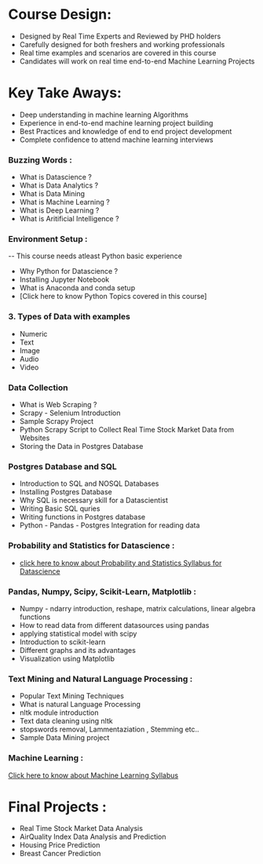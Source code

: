 # Course Design:
- Designed by Real Time Experts and Reviewed by PHD holders
- Carefully designed for both freshers and working professionals
- Real time examples and scenarios are covered in this course
- Candidates will work on real time end-to-end Machine Learning Projects

# Key Take Aways:
- Deep understanding in machine learning Algorithms
- Experience in end-to-end machine learning project building
- Best Practices and knowledge of end to end project development
- Complete confidence to attend machine learning interviews


### Buzzing Words : 
- What is Datascience ?
- What is Data Analytics ?
- What is Data Mining
- What is Machine Learning ?
- What is Deep Learning ?
- What is Aritificial Intelligence ?

### Environment Setup : 
-- This course needs atleast Python basic experience
- Why Python for Datascience ?
- Installing Jupyter Notebook 
- What is Anaconda and conda setup 
- [Click here to know Python Topics covered in this course]

### 3. Types of Data with examples 
- Numeric  
- Text 
- Image 
- Audio 
- Video 

### Data Collection 
- What is Web Scraping ?
- Scrapy - Selenium Introduction 
- Sample Scrapy Project 
- Python Scrapy Script to Collect Real Time Stock Market Data from Websites
- Storing the Data in Postgres Database 

### Postgres Database and SQL
- Introduction to SQL and NOSQL Databases
- Installing Postgres Database  
- Why SQL is necessary skill for a Datascientist 
- Writing Basic SQL quries 
- Writing functions in Postgres database
- Python - Pandas - Postgres Integration for reading data 


### Probability and Statistics for Datascience :
- [click here to know about Probability and Statistics Syllabus for Datascience]()

### Pandas, Numpy, Scipy, Scikit-Learn, Matplotlib :
- Numpy - ndarry introduction, reshape, matrix calculations, linear algebra functions
- How to read data from different datasources using pandas 
- applying statistical model with scipy
- Introduction to scikit-learn
- Different graphs and its advantages
- Visualization using Matplotlib


### Text Mining and Natural Language Processing :
- Popular Text Mining Techniques
- What is natural Language Processing 
- nltk module introduction
- Text data cleaning using nltk
- stopswords removal, Lammentaziation , Stemming etc..
- Sample Data Mining project

### Machine Learning :
[Click here to know about Machine Learning Syllabus]()

# Final Projects :
- Real Time Stock Market Data Analysis
- AirQuality Index Data Analysis and Prediction
- Housing Price Prediction 
- Breast Cancer Prediction 